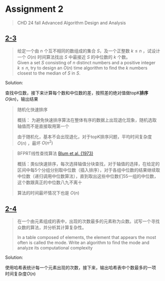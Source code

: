 # Assignment 2
> CHD 24 fall Advanced Algorithm Design and Analysis

## [2-3](2_3.cpp)

> 给定一个由 $n$ 个互不相同的数组成的集合 $S$，及一个正整数 $k \le n$ ，试设计一个 $O(n)$ 时间算法找出 $S$ 中最接近 $S$ 的中位数的 $k$ 个数。  
> Given a set $S$ consisting of $n$ distinct numbers and a positive integer $k \le n$, try to design an $O(n)$ time algorithm to find the $k$ numbers closest to the median of $S$ in $S$.

Solution:

查找中位数，接下来计算每个数和中位数的差，按照差的绝对值做topK**排序**$O(kn)$，输出结果

> 随机化快速排序
> 
> 概括： 为避免快速排序算法在整体有序的数据上出现退化现象，随机选取轴值而不是直接取用第一个
> 
> 由于随机化，基本不会出现退化，对于topK排序问题，平均时间复杂度 $O(n)$ ，最坏 $O(n^2)$  

> BFPRT线性查找算法 [Blum et al. (1973)](http://people.csail.mit.edu/rivest/pubs/BFPRT73.pdf)  
> 
> 概括：类似快速排序，每次选择轴值分块查找，对于轴值的选择，在给定的区间中每5个分组分别取中位数（插入排序），对于各组中位数的结果继续取中位数（递归调用中位数算法），直到取出这些中位数们55一组的中位数，这个数跟真正的中位数八九不离十
> 
> 算法的时间最坏情况下也是 $O(n)$  


## [2-4](2_4.cpp)

> 在一个由元素组成的表中，出现的次数最多的元素称为众数。试写一个寻找众数的算法，并分析其计算复杂性。
>
> In a table composed of elements, the element that appears the most often is called the mode. Write an algorithm to find the mode and analyze its computational complexity

Solution:

使用哈希表统计每一个元素出现的次数，接下来，输出哈希表中个数最多的一项
时间复杂度$O(n)$
